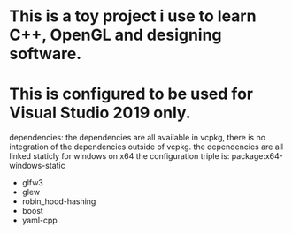 # This is a toy project i use to learn C++, OpenGL and designing software.
# This is configured to be used for Visual Studio 2019 only. 

dependencies:
the dependencies are all available in vcpkg, there is no integration of the dependencies outside of vcpkg.
the dependencies are all linked staticly for windows on x64
the configuration triple is: package:x64-windows-static
  * glfw3
  * glew
  * robin_hood-hashing
  * boost
  * yaml-cpp
